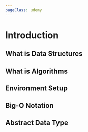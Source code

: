 ```yaml
---
pageClass: udemy
---
```


# Introduction

## What is Data Structures

## What is Algorithms

## Environment Setup

## Big-O Notation

## Abstract Data Type